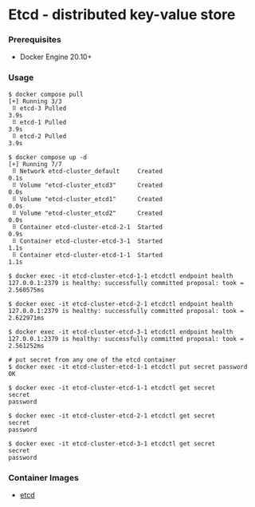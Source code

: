 # Etcd - distributed key-value store

### Prerequisites

- Docker Engine 20.10+

### Usage

    $ docker compose pull
    [+] Running 3/3
     ⠿ etcd-3 Pulled                                                       3.9s
     ⠿ etcd-1 Pulled                                                       3.9s
     ⠿ etcd-2 Pulled                                                       3.9s

    $ docker compose up -d
    [+] Running 7/7
     ⠿ Network etcd-cluster_default     Created                            0.1s
     ⠿ Volume "etcd-cluster_etcd3"      Created                            0.0s
     ⠿ Volume "etcd-cluster_etcd1"      Created                            0.0s
     ⠿ Volume "etcd-cluster_etcd2"      Created                            0.0s
     ⠿ Container etcd-cluster-etcd-2-1  Started                            0.9s
     ⠿ Container etcd-cluster-etcd-3-1  Started                            1.1s
     ⠿ Container etcd-cluster-etcd-1-1  Started                            1.1s

    $ docker exec -it etcd-cluster-etcd-1-1 etcdctl endpoint health
    127.0.0.1:2379 is healthy: successfully committed proposal: took = 2.560575ms

    $ docker exec -it etcd-cluster-etcd-2-1 etcdctl endpoint health
    127.0.0.1:2379 is healthy: successfully committed proposal: took = 2.622971ms

    $ docker exec -it etcd-cluster-etcd-3-1 etcdctl endpoint health
    127.0.0.1:2379 is healthy: successfully committed proposal: took = 2.561252ms

    # put secret from any one of the etcd container
    $ docker exec -it etcd-cluster-etcd-1-1 etcdctl put secret password
    OK

    $ docker exec -it etcd-cluster-etcd-1-1 etcdctl get secret
    secret
    password

    $ docker exec -it etcd-cluster-etcd-2-1 etcdctl get secret
    secret
    password

    $ docker exec -it etcd-cluster-etcd-3-1 etcdctl get secret
    secret
    password

### Container Images

- [etcd][etcd-repository]

[etcd-repository]: https://quay.io/repository/coreos/etcd?tab=tags
